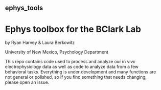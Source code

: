 ## ephys_tools

# Ephys toolbox for the BClark Lab 

by Ryan Harvey & Laura Berkowitz

University of New Mexico, Psychology Department

This repo contains code used to process and analyze our in vivo electrophysiology data as well as code to analyze data from a few behavioral tasks. Everything is under development and many functions are not general or polished, so if you find something that needs changing, please open an issue.  
